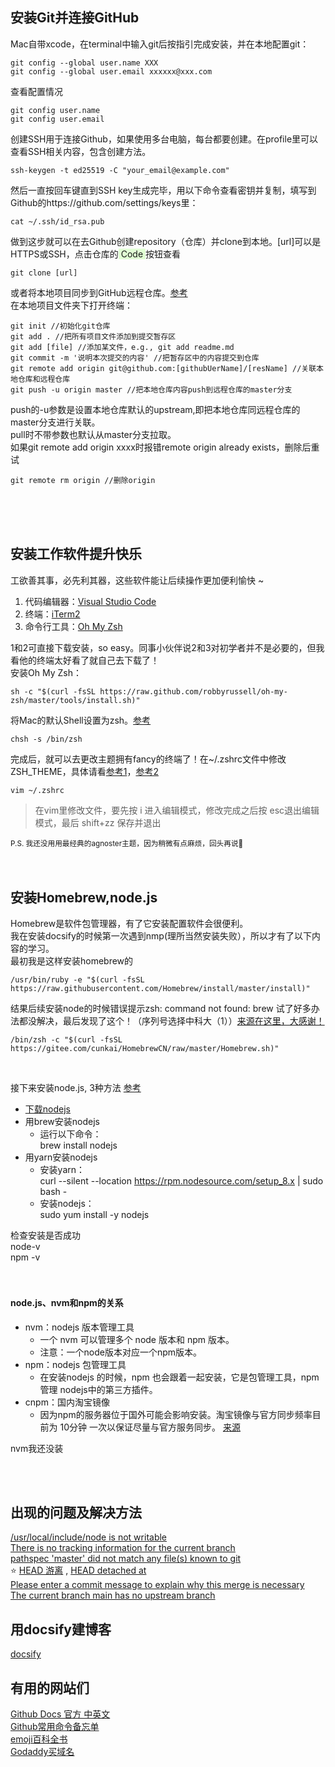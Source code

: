 
## 安装Git并连接GitHub<br>
Mac自带xcode，在terminal中输入git后按指引完成安装，并在本地配置git：

    git config --global user.name XXX
    git config --global user.email xxxxxx@xxx.com

查看配置情况

    git config user.name
    git config user.email

创建SSH用于连接Github，如果使用多台电脑，每台都要创建。在profile里可以查看SSH相关内容，包含创建方法。

    ssh-keygen -t ed25519 -C "your_email@example.com"

然后一直按回车键直到SSH key生成完毕，用以下命令查看密钥并复制，填写到Github的https://github.com/settings/keys里：

    cat ~/.ssh/id_rsa.pub

做到这步就可以在去Github创建repository（仓库）并clone到本地。[url]可以是HTTPS或SSH，点击仓库的<span style="background-color: #E1FFD4"> Code </span>按钮查看

    git clone [url]

或者将本地项目同步到GitHub远程仓库。[参考](https://www.jianshu.com/p/7c836f2d5c66) <br>
在本地项目文件夹下打开终端：

    git init //初始化git仓库
    git add . //把所有项目文件添加到提交暂存区
    git add [file] //添加某文件，e.g., git add readme.md
    git commit -m '说明本次提交的内容' //把暂存区中的内容提交到仓库
    git remote add origin git@github.com:[githubUerName]/[resName] //关联本地仓库和远程仓库
    git push -u origin master //把本地仓库内容push到远程仓库的master分支

push的-u参数是设置本地仓库默认的upstream,即把本地仓库同远程仓库的master分支进行关联。<br>
pull时不带参数也默认从master分支拉取。<br>
如果git remote add origin xxxx时报错remote origin already exists，删除后重试

    git remote rm origin //删除origin



    
<br>
<br>
<br>

## 安装工作软件提升快乐<br>

工欲善其事，必先利其器，这些软件能让后续操作更加便利愉快 ~
1. 代码编辑器：[Visual Studio Code](https://code.visualstudio.com/)
2. 终端：[iTerm2](https://www.iterm2.com/downloads.html)
3. 命令行工具：[Oh My Zsh](https://github.com/robbyrussell/oh-my-zsh)

1和2可直接下载安装，so easy。同事小伙伴说2和3对初学者并不是必要的，但我看他的终端太好看了就自己去下载了！<br>
安装Oh My Zsh：

    sh -c "$(curl -fsSL https://raw.github.com/robbyrussell/oh-my-zsh/master/tools/install.sh)"

将Mac的默认Shell设置为zsh。[参考](https://www.jianshu.com/p/8d822ce0d425)

    chsh -s /bin/zsh

完成后，就可以去更改主题拥有fancy的终端了！在~/.zshrc文件中修改ZSH_THEME，具体请看[参考1](https://www.jianshu.com/p/a91b8d75a6d7)，[参考2](https://www.jianshu.com/p/53eb1075f627)

    vim ~/.zshrc

>在vim里修改文件，要先按 i 进入编辑模式，修改完成之后按 esc退出编辑模式，最后 shift+zz 保存并退出

<small>P.S. 我还没用用最经典的agnoster主题，因为稍微有点麻烦，回头再说👀</small>
<br>
<br>
<br>

## 安装Homebrew,node.js<br>
Homebrew是软件包管理器，有了它安装配置软件会很便利。<br>我在安装docsify的时候第一次遇到nmp(理所当然安装失败），所以才有了以下内容的学习。<br>
最初我是这样安装homebrew的

    /usr/bin/ruby -e "$(curl -fsSL https://raw.githubusercontent.com/Homebrew/install/master/install)"

结果后续安装node的时候错误提示zsh: command not found: brew
试了好多办法都没解决，最后发现了这个！（序列号选择中科大（1））[来源在这里，大感谢！](https://zhuanlan.zhihu.com/p/111014448)

    /bin/zsh -c "$(curl -fsSL https://gitee.com/cunkai/HomebrewCN/raw/master/Homebrew.sh)"

<br>

接下来安装node.js, 3种方法 [参考](https://www.cnblogs.com/tristers/p/12171714.html)
- [下载nodejs](http://nodejs.cn/download/)
- 用brew安装nodejs
  - 运行以下命令：<br>
    brew install nodejs
- 用yarn安装nodejs<br>
  - 安装yarn：<br>curl --silent --location https://rpm.nodesource.com/setup_8.x | sudo bash -<br>
  - 安装nodejs：<br>sudo yum install -y nodejs

检查安装是否成功<br>
node-v<br>
npm -v
<br>
<br>
<br>
<h4> node.js、nvm和npm的关系 </h4>

- nvm：nodejs 版本管理工具
  - 一个 nvm 可以管理多个 node 版本和 npm 版本。
  - 注意：一个node版本对应一个npm版本。
- npm：nodejs 包管理工具
  - 在安装nodejs 的时候，npm 也会跟着一起安装，它是包管理工具，npm管理 nodejs中的第三方插件。
- cnpm：国内淘宝镜像
  - 因为npm的服务器位于国外可能会影响安装。淘宝镜像与官方同步频率目前为 10分钟 一次以保证尽量与官方服务同步。
[来源](https://juejin.cn/post/6844904127802114055)<br>

nvm我还没装

<br>
<br>

## 出现的问题及解决方法

[/usr/local/include/node is not writable](https://www.coder.work/article/1382901)<br>
[There is no tracking information for the current branch](https://cloud.tencent.com/developer/article/1654369)<br>
[pathspec 'master' did not match any file(s) known to git](https://www.cnblogs.com/superjishere/p/11602532.html)<br>
⭐️ [HEAD 游离](https://blog.csdn.net/u011240877/article/details/76273335) , [HEAD detached at](https://www.jefsky.com/archives/186.html)<br>
[Please enter a commit message to explain why this merge is necessary](https://www.jianshu.com/p/ec9ff05976cc)<br>
[The current branch main has no upstream branch](https://blog.csdn.net/benben_2015/article/details/78803753)




## 用docsify建博客
[docsify](https://docsify.js.org/#/)


## 有用的网站们<br>
[Github Docs 官方 中英文](https://docs.github.com/cn)<br>
[Github常用命令备忘单](https://training.github.com/downloads/zh_CN/github-git-cheat-sheet/)<br>
[emoji百科全书](https://emojipedia.org/)<br>
[Godaddy买域名](https://www.godaddy.com/)

